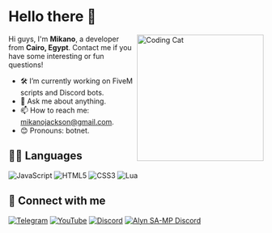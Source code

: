# Hello there 👋
<img align="right" src="https://camo.githubusercontent.com/55a049b2e9fffb0e84993288f1547272e0a9ecff60b718fe6e194bd012260926/68747470733a2f2f6d656469612e67697068792e636f6d2f6d656469612f6636686e68486b6b7338626b346a776a68332f67697068792e676966" width="250" alt="Coding Cat" />

Hi guys, I'm **Mikano**, a developer from **Cairo, Egypt**. Contact me if you have some interesting or fun questions!

- 🛠️ I’m currently working on FiveM scripts and Discord bots.
- 💬 Ask me about anything.
- 📫 How to reach me: [mikanojackson@gmail.com](mailto:mikanojackson@gmail.com).
- 😊 Pronouns: botnet.

## 🧑‍💻 Languages
![JavaScript](https://img.shields.io/badge/-JavaScript-000?&logo=javascript&logoColor=white)
![HTML5](https://img.shields.io/badge/-HTML5-000?&logo=html5&logoColor=white)
![CSS3](https://img.shields.io/badge/-CSS3-000?&logo=css3&logoColor=white)
![Lua](https://img.shields.io/badge/-Lua-000?&logo=lua&logoColor=white)

## 🤝 Connect with me
[![Telegram](https://img.shields.io/badge/Telegram-2CA5E0?style=flat&logo=telegram&logoColor=white)](https://t.me/iMikano)
[![YouTube](https://img.shields.io/badge/YouTube-FF0000?style=flat&logo=youtube&logoColor=white)](https://youtube.com/@i.mikano)
[![Discord](https://img.shields.io/badge/Discord-7289DA?style=flat&logo=discord&logoColor=white)](https://discord.com/users/589615593720643584)
[![Alyn SA-MP Discord](https://img.shields.io/badge/Alyn%20SA--MP-7289DA?style=flat&logo=discord&logoColor=white)](https://discord.gg/msEJ3tayYT)
